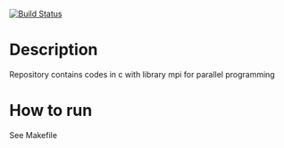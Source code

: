 [![Build Status](https://travis-ci.com/gmatozinho/MPI.svg?branch=master)](https://travis-ci.com/gmatozinho/MPI)

# Description

Repository contains codes in c with library mpi for parallel programming

# How to run

See Makefile

